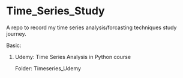 # Time_Series_Study

A repo to record my time series analysis/forcasting techniques study journey.

Basic:
1. Udemy: Time Series Analysis in Python course

   Folder: Timeseries_Udemy
